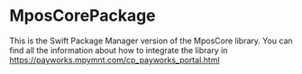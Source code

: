 # MposCorePackage

This is the Swift Package Manager version of the MposCore library. 
You can find all the information about how to integrate the library in https://payworks.mpymnt.com/cp_payworks_portal.html



